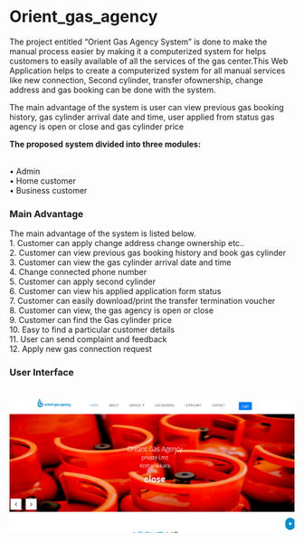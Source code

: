 # Orient_gas_agency
The project entitled “Orient Gas Agency System” is done to make the manual
process easier by making it a computerized system for helps customers to easily
available of all the services of the gas center.This Web Application helps to
create a computerized system for all manual services like new connection,
Second cylinder, transfer ofownership, change address and gas booking can be
done with the system.
<p>The main advantage of the system is user can view previous gas booking
history, gas cylinder arrival date and time, user applied from status gas agency
is open or close and gas cylinder price</p>

<div><b>The proposed system divided into three modules:</b></div> <br>

• Admin <br>
• Home customer <br>
• Business customer <br>
<h3>Main Advantage</h3>
The main advantage of the system is listed below.<br>
1. Customer can apply change address change ownership etc..<br>
2. Customer can view previous gas booking history and  book gas cylinder<br>
3. Customer can view the gas cylinder arrival date and time<br>
4. Change connected phone number<br>
5. Customer can apply second cylinder<br>
6. Customer can view his applied application form status<br>
7. Customer can easily download/print the transfer termination voucher<br>
8. Customer can view, the gas agency is open or close<br>
9. Customer can find the Gas cylinder price<br>
10. Easy to find a particular customer details<br>
11. User can send complaint and feedback<br>
12. Apply new gas connection request<br>
<h3>User Interface</h3><br>
<img src="./front/images/gas.png" alt="homepage" />

